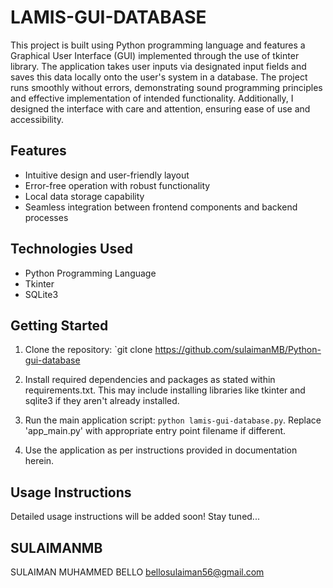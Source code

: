 # LAMIS-GUI-DATABASE
This project is built using Python programming language and features a Graphical User Interface (GUI) implemented through the use of tkinter library. The application takes user inputs via designated input fields and saves this data locally onto the user's system in a database. The project runs smoothly without errors, demonstrating sound programming principles and effective implementation of intended functionality. Additionally, I designed the interface with care and attention, ensuring ease of use and accessibility.

## Features
- Intuitive design and user-friendly layout
- Error-free operation with robust functionality
- Local data storage capability
- Seamless integration between frontend components and backend processes

## Technologies Used
- Python Programming Language
- Tkinter 
- SQLite3

## Getting Started
1. Clone the repository: `git clone 
https://github.com/sulaimanMB/Python-gui-database

2. Install required dependencies and packages as stated within requirements.txt. This may include installing libraries like tkinter and sqlite3 if they aren't already installed.

3. Run the main application script: `python lamis-gui-database.py`. Replace 'app\_main.py' with appropriate entry point filename if different.

4. Use the application as per instructions provided in documentation herein.

## Usage Instructions
Detailed usage instructions will be added soon! Stay tuned...

## SULAIMANMB
SULAIMAN MUHAMMED BELLO 
bellosulaiman56@gmail.com
